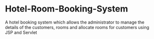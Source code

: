 # Hotel-Room-Booking-System
A hotel booking system which allows the administrator to manage the details of the customers, rooms and allocate rooms for customers using JSP and Servlet
